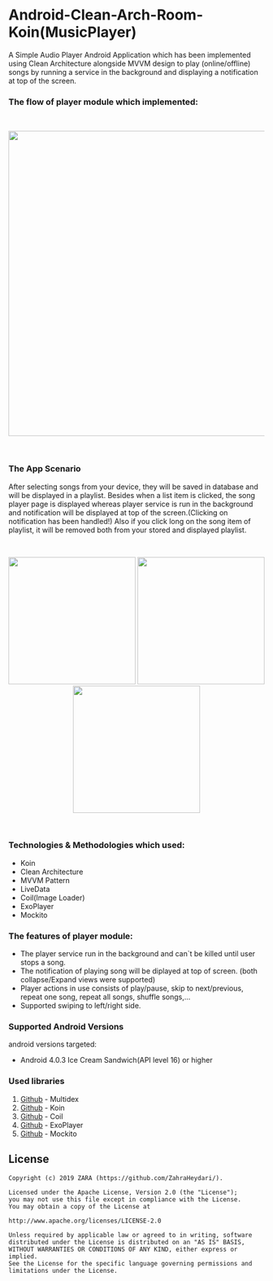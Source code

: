 # Android-Clean-Arch-Room-Koin(MusicPlayer)

A Simple Audio Player Android Application which has been implemented using Clean Architecture alongside MVVM design
to play (online/offline) songs by running a service in the background and displaying a notification at top of the screen.


### The flow of player module which implemented:

<br>
<p align="center">
  <img src="https://github.com/ZahraHeydari/MusicPlayer/blob/master/diagram.png" width="600"/>
</p>
<br>


### The App Scenario

After selecting songs from your device, they will be saved in database and will be displayed in a playlist. Besides when a list item
is clicked, the song player page is displayed whereas player service is run in the background
and notification will be displayed at top of the screen.(Clicking on notification has been handled!)
Also if you click long on the song item of playlist, it will be removed both from your stored and displayed playlist.


<br>
<p align="center">
  <img src="https://github.com/ZahraHeydari/MusicPlayer/blob/master/player_list_page.jpg" width="250"/>
  <img src="https://github.com/ZahraHeydari/MusicPlayer/blob/master/song_player_page.jpg" width="250"/>
  <img src="https://github.com/ZahraHeydari/MusicPlayer/blob/master/player_notification.jpg" width="250"/>
</p>
<br>


### Technologies & Methodologies which used:

- Koin
- Clean Architecture
- MVVM Pattern
- LiveData
- Coil(Image Loader)
- ExoPlayer
- Mockito


### The features of player module:

- The player service run in the background and can`t be killed until user stops a song.
- The notification of playing song will be diplayed at top of screen. (both collapse/Expand views were supported)
- Player actions in use consists of play/pause, skip to next/previous, repeat one song, repeat all songs,
shuffle songs,...
- Supported swiping to left/right side.


### Supported Android Versions

android versions targeted:

- Android 4.0.3 Ice Cream Sandwich(API level 16) or higher


### Used libraries

1. [Github](https://github.com/casidiablo/multidex) - Multidex
2. [Github](https://github.com/InsertKoinIO/koin) - Koin
3. [Github](https://github.com/coil-kt/coil) - Coil
4. [Github](https://github.com/google/ExoPlayer) - ExoPlayer
5. [Github](https://github.com/mockito/mockito) - Mockito


## License

```
Copyright (c) 2019 ZARA (https://github.com/ZahraHeydari/).

Licensed under the Apache License, Version 2.0 (the "License");
you may not use this file except in compliance with the License.
You may obtain a copy of the License at

http://www.apache.org/licenses/LICENSE-2.0

Unless required by applicable law or agreed to in writing, software
distributed under the License is distributed on an "AS IS" BASIS,
WITHOUT WARRANTIES OR CONDITIONS OF ANY KIND, either express or implied.
See the License for the specific language governing permissions and
limitations under the License.

```
